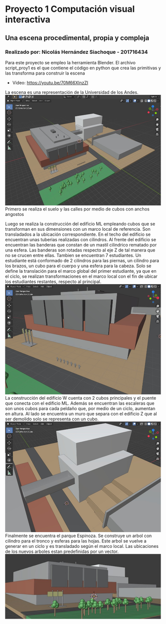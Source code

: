 # Proyecto 1 Computación visual interactiva
## Una escena procedimental, propia y compleja
### Realizado por: Nicolás Hernández Siachoque - 201716434

Para este proyecto se empleo la herramienta Blender. El archivo script_proy1 es el que contiene el código en python que crea las primitivas y las transforma para construir la escena
- Video: https://youtu.be/70M66XlnzZI


La escena es una representación de la Universidad de los Andes.
![Universidad](https://github.com/nicolash0125/proyecto1_cvi/raw/main/uni.jpeg)
Primero se realiza el suelo y las calles por medio de cubos con anchos angostos


Luego se realiza la construcción del edificio ML empleando cubos que se transforman en sus dimensiones con un marco local de referencia. Son transladados a la ubicación correspondiente. En el techo del edificio se encuentran unas tuberias realizadas con cilindros. Al frente del edificio se encuentran las banderas que constan de un mastil cilindrico rematado por una esfera. Las banderas son rotadas respecto al eje Z de tal manera que no se crucen entre ellas. Tambien se encuentran 7 estudiantes. Un estudiante está conformado de 2 cilindros para las piernas, un cilindro para los brazos, un cubo para el cuerpo y una esfera para la cabeza. Solo se define la translación para el marco global del primer estudiante, ya que en el ciclo, se realizan transformaciones en el marco local con el fin de ubicar los estudiantes restantes, respecto al principal.
![Edificio Ml](https://github.com/nicolash0125/proyecto1_cvi/raw/main/ml.jpeg)
La construcción del edificio W cuenta con 2 cubos principales y el puente que conecta con el edificio ML. Además se encuentran las escaleras que son unos cubos para cada peldaño que, por medio de un ciclo, aumentan en altura. Al lado se encuentra un muro que separa con el edificio Z que al ser demolido solo se representa con un cubo. 
![Edificio W](https://github.com/nicolash0125/proyecto1_cvi/raw/main/w.jpeg)
Finalmente se encuentra el parque Espinoza. Se construye un arbol con cilindro para el tronco y esferas para las hojas. Este arbol se vuelve a generar en un ciclo y es transladado según el marco local. Las ubicaciones de los nuevos arboles estan predefinidas por un vector.
![Parque Espinoza](https://github.com/nicolash0125/proyecto1_cvi/raw/main/esp.jpeg)
